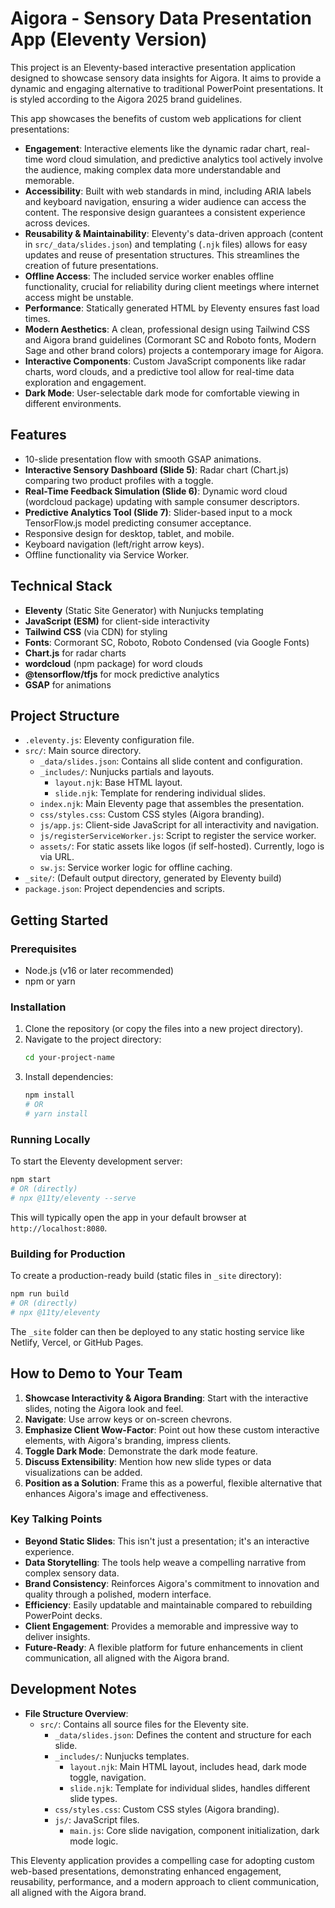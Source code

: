 # Aigora - Sensory Data Presentation App (Eleventy Version)

This project is an Eleventy-based interactive presentation application designed to showcase sensory data insights for Aigora. It aims to provide a dynamic and engaging alternative to traditional PowerPoint presentations. It is styled according to the Aigora 2025 brand guidelines.

This app showcases the benefits of custom web applications for client presentations:
*   **Engagement**: Interactive elements like the dynamic radar chart, real-time word cloud simulation, and predictive analytics tool actively involve the audience, making complex data more understandable and memorable.
*   **Accessibility**: Built with web standards in mind, including ARIA labels and keyboard navigation, ensuring a wider audience can access the content. The responsive design guarantees a consistent experience across devices.
*   **Reusability & Maintainability**: Eleventy's data-driven approach (content in `src/_data/slides.json`) and templating (`.njk` files) allows for easy updates and reuse of presentation structures. This streamlines the creation of future presentations.
*   **Offline Access**: The included service worker enables offline functionality, crucial for reliability during client meetings where internet access might be unstable.
*   **Performance**: Statically generated HTML by Eleventy ensures fast load times.
*   **Modern Aesthetics**: A clean, professional design using Tailwind CSS and Aigora brand guidelines (Cormorant SC and Roboto fonts, Modern Sage and other brand colors) projects a contemporary image for Aigora.
*   **Interactive Components**: Custom JavaScript components like radar charts, word clouds, and a predictive tool allow for real-time data exploration and engagement.
*   **Dark Mode**: User-selectable dark mode for comfortable viewing in different environments.

## Features

*   10-slide presentation flow with smooth GSAP animations.
*   **Interactive Sensory Dashboard (Slide 5)**: Radar chart (Chart.js) comparing two product profiles with a toggle.
*   **Real-Time Feedback Simulation (Slide 6)**: Dynamic word cloud (wordcloud package) updating with sample consumer descriptors.
*   **Predictive Analytics Tool (Slide 7)**: Slider-based input to a mock TensorFlow.js model predicting consumer acceptance.
*   Responsive design for desktop, tablet, and mobile.
*   Keyboard navigation (left/right arrow keys).
*   Offline functionality via Service Worker.

## Technical Stack

*   **Eleventy** (Static Site Generator) with Nunjucks templating
*   **JavaScript (ESM)** for client-side interactivity
*   **Tailwind CSS** (via CDN) for styling
*   **Fonts**: Cormorant SC, Roboto, Roboto Condensed (via Google Fonts)
*   **Chart.js** for radar charts
*   **wordcloud** (npm package) for word clouds
*   **@tensorflow/tfjs** for mock predictive analytics
*   **GSAP** for animations

## Project Structure

*   `.eleventy.js`: Eleventy configuration file.
*   `src/`: Main source directory.
    *   `_data/slides.json`: Contains all slide content and configuration.
    *   `_includes/`: Nunjucks partials and layouts.
        *   `layout.njk`: Base HTML layout.
        *   `slide.njk`: Template for rendering individual slides.
    *   `index.njk`: Main Eleventy page that assembles the presentation.
    *   `css/styles.css`: Custom CSS styles (Aigora branding).
    *   `js/app.js`: Client-side JavaScript for all interactivity and navigation.
    *   `js/registerServiceWorker.js`: Script to register the service worker.
    *   `assets/`: For static assets like logos (if self-hosted). Currently, logo is via URL.
    *   `sw.js`: Service worker logic for offline caching.
*   `_site/`: (Default output directory, generated by Eleventy build)
*   `package.json`: Project dependencies and scripts.

## Getting Started

### Prerequisites

*   Node.js (v16 or later recommended)
*   npm or yarn

### Installation

1.  Clone the repository (or copy the files into a new project directory).
2.  Navigate to the project directory:
    ```bash
    cd your-project-name
    ```
3.  Install dependencies:
    ```bash
    npm install
    # OR
    # yarn install
    ```

### Running Locally

To start the Eleventy development server:

```bash
npm start
# OR (directly)
# npx @11ty/eleventy --serve
```

This will typically open the app in your default browser at `http://localhost:8080`.

### Building for Production

To create a production-ready build (static files in `_site` directory):

```bash
npm run build
# OR (directly)
# npx @11ty/eleventy
```

The `_site` folder can then be deployed to any static hosting service like Netlify, Vercel, or GitHub Pages.

## How to Demo to Your Team

1.  **Showcase Interactivity & Aigora Branding**: Start with the interactive slides, noting the Aigora look and feel.
2.  **Navigate**: Use arrow keys or on-screen chevrons.
3.  **Emphasize Client Wow-Factor**: Point out how these custom interactive elements, with Aigora's branding, impress clients.
4.  **Toggle Dark Mode**: Demonstrate the dark mode feature.
5.  **Discuss Extensibility**: Mention how new slide types or data visualizations can be added.
6.  **Position as a Solution**: Frame this as a powerful, flexible alternative that enhances Aigora's image and effectiveness.

### Key Talking Points

*   **Beyond Static Slides**: This isn't just a presentation; it's an interactive experience.
*   **Data Storytelling**: The tools help weave a compelling narrative from complex sensory data.
*   **Brand Consistency**: Reinforces Aigora's commitment to innovation and quality through a polished, modern interface.
*   **Efficiency**: Easily updatable and maintainable compared to rebuilding PowerPoint decks.
*   **Client Engagement**: Provides a memorable and impressive way to deliver insights.
*   **Future-Ready**: A flexible platform for future enhancements in client communication, all aligned with the Aigora brand.

## Development Notes

*   **File Structure Overview**:
    *   `src/`: Contains all source files for the Eleventy site.
        *   `_data/slides.json`: Defines the content and structure for each slide.
        *   `_includes/`: Nunjucks templates.
            *   `layout.njk`: Main HTML layout, includes head, dark mode toggle, navigation.
            *   `slide.njk`: Template for individual slides, handles different slide types.
        *   `css/styles.css`: Custom CSS styles (Aigora branding).
        *   `js/`: JavaScript files.
            *   `main.js`: Core slide navigation, component initialization, dark mode logic.

This Eleventy application provides a compelling case for adopting custom web-based presentations, demonstrating enhanced engagement, reusability, performance, and a modern approach to client communication, all aligned with the Aigora brand.
